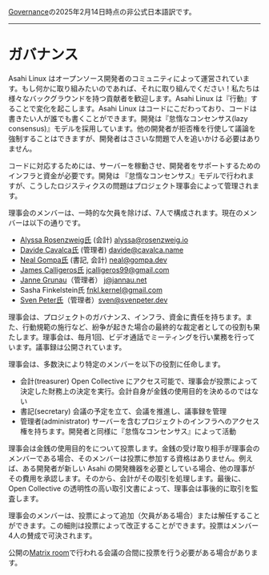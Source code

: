 [Governance](https://asahilinux.org/governance/)の2025年2月14日時点の非公式日本語訳です。

---
# ガバナンス

Asahi Linux はオープンソース開発者のコミュニティによって運営されています。もし何かに取り組みたいのであれば、それに取り組んでください！私たちは様々なバックグラウンドを持つ貢献者を歓迎します。Asahi Linux は『行動』することで変化を起こします。Asahi Linux はコードにこだわっており、コードは書きたい人が誰でも書くことができます。開発は『怠惰なコンセンサス(lazy consensus)』モデルを採用しています。他の開発者が拒否権を行使して議論を強制することはできますが、開発者はささいな問題で人を追いかける必要はありません。

コードに対応するためには、サーバーを稼動させ、開発者をサポートするためのインフラと資金が必要です。開発は 『怠惰なコンセンサス』モデルで行われますが、こうしたロジスティクスの問題はプロジェクト理事会によって管理されます。

理事会のメンバーは、一時的な欠員を除けば、7人で構成されます。現在のメンバーは以下の通りです。

- [Alyssa Rosenzweig氏](https://rosenzweig.io/) (会計) [alyssa@rosenzweig.io](mailto:alyssa@rosenzweig.io)
- [Davide Cavalca氏](https://github.com/davide125) (管理者) [davide@cavalca.name](mailto:davide@cavalca.name)
- [Neal Gompa氏](https://royalgeekworld.com/) (書記, 会計) [neal@gompa.dev](mailto:neal@gompa.dev)
- [James Calligeros氏](https://social.treehouse.systems/@chadmed) [jcalligeros99@gmail.com](mailto:jcalligeros99@gmail.com)
- [Janne Grunau](https://social.treehouse.systems/@janne)（管理者） [j@jannau.net](mailto:j@jannau.net)
- Sasha Finkelstein氏 [fnkl.kernel@gmail.com](fnkl.kernel@gmail.com)
- [Sven Peter氏](https://social.treehouse.systems/@sven)（管理者）[sven@svenpeter.dev](sven@svenpeter.dev)

理事会は、プロジェクトのガバナンス、インフラ、資金に責任を持ちます。また、行動規範の施行など、紛争が起きた場合の最終的な裁定者としての役割も果たします。理事会は、毎月1回、ビデオ通話でミーティングを行い業務を行っています。議事録は公開されています。

理事会は、多数決により特定のメンバーを以下の役割に任命します。

- 会計(treasurer) Open Collective にアクセス可能で、理事会が投票によって決定した財務上の決定を実行。会計自身が金銭の使用目的を決めるのではない
- 書記(secretary) 会議の予定を立て、会議を推進し、議事録を管理
- 管理者(administrator) サーバーを含むプロジェクトのインフラへのアクセス権を持ちます。開発者と同様に『怠惰なコンセンサス』によって活動

理事会は金銭の使用目的をについて投票します。金銭の受け取り相手が理事会のメンバーである場合、そのメンバーは投票に参加する資格はありません。例えば、ある開発者が新しい Asahi の開発機器を必要としている場合、他の理事がその費用を承認します。そのから、会計がその取引を処理します。最後に、Open Collective の透明性の高い取引文書によって、理事会は事後的に取引を監査します。

理事会のメンバーは、投票によって追加（欠員がある場合）または解任することができます。この細則は投票によって改正することができます。投票はメンバー4人の賛成で可決されます。

公開の[Matrix room](https://matrix.to/#/#asahi-board:matrix.org)で行われる会議の合間に投票を行う必要がある場合があります。
